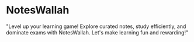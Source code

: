 # NotesWallah
"Level up your learning game! Explore curated notes, study efficiently, and dominate exams with NotesWallah. Let's make learning fun and rewarding!"
